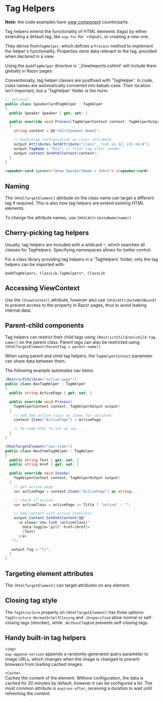 # Tag Helpers

**Note:** the code examples have <a href="./View Components.md">view component</a> counterparts.

Tag helpers extend the functionality of HTML elements (tags) by either extending a default tag, like `asp-for` for `\<input>, or creating a new one.

They derive from`TagHelper`, which defines a `Process` method to implement the helper's functionality. Properties store data relevant to the tag, provided when declared in a view.

Using the `@addTagHelper` directive in '\_ViewImports.cshtml' will include them globally in Razor pages.

Conventionally, tag helper classes are postfixed with 'TagHelper'. In code, class names are automatically converted into kebab-case. Their location isn't important, but a 'TagHelper' folder is the norm.

```c#
// optional
public class SpeakerCardTagHelper : TagHelper
{
  public Speaker Speaker { get; set; }

  public override void Process(TagHelperContext context, TagHelperOutput output)
  {
    string content = @$"<h1>{Speaker.Name}";

    // bootstrap configuration on class attribute
    output.Attributes.SetAttribute("class", "col-xs-12, col-sm-6");
    output.TagName = "div"; // final tag after render
    output.content.SetHtmlContent(content);
  }
}
```

```html
<speaker-card speaker="@new Speaker{Name = John}"> </speaker-card>
```

## Naming

The `[HtmlTargetElement]` attribute on the class name can target a different tag if required. This is also how tag helpers are extend existing HTML elements.

To change the attribute names, use `[HtmlAttributeName(name)]`

## Cherry-picking tag helpers

Usually, tag helpers are included with a wildcard `*`, which searches all classes for TagHelpers. Specifying namespaces allows for better control.

For a class library providing tag helpers in a 'TagHelpers' folder, only the tag helpers can be imported with:

```
@addTagHelpers, ClassLib.TagHelpers*, ClassLib
```

## Accessing ViewContext

Use the `[ViewContext]` attribute, however also use `[HtmlAttributeNotBound]` to prevent access to the property in Razor pages, thus to avoid leaking internal data.

## Parent-child components

Tag helpers can restrict their child tags using `[RestrictChildren(child-tag-name)]` on the parent class. Parent tags can also be restricted using `[HtmlTargetElement(ParentTag = parent-name)]`

When using parent and child tag helpers, the `TagHelperContext` parameter can share data between them.

The following example automates nav items:

```c#
[RestrictChildren("active-page")]
public class NavTagHelper : TagHelper
{
  public string ActivePage { get; set; }

  public override void Process(
    TagHelperContext context, TagHelperOutput output)
  {
    // add the active class to items for children
    context.Items["ActivePage"] = ActivePage;

    // do some html to set up nav...
  }
}

[HtmlTargetElement("nav-item")]
public class NavItemTagHelper : TagHelper
{
  public string Text { get; set; }
  public string Href { get; set; }

  public override void Invoke(
    TagHelperContext context, TagHelperOutput output)
  {
    // get active page
    var activePage = context.Items["ActivePage"] as string;

    // check if active
    var activeClass = activePage == Title ? "active" : "";

    // add content with active indicator
    output.Content.SetHtmlContent($@"
      <a class='nav-link {activeClass}'
        data-toggle='pill' href={Href}>
        {Text}
      </a>
   ");

   output.Tag = "li";
  }
}
```

## Targeting element attributes

The `[HtmlTargetElement]` can target attributes on any element.

## Closing tag style

The `TagStructure` property on `[HtmlTargetElement]` has three options: `TagStructure.NormalOrSelfClosing` and `.Unspecified` allow normal or self-closing tags (shocker), while `.WithoutTagEnd` prevents self-closing tags.

## Handy built-in tag helpers

`<img>` <br/>
`asp-append-version` appends a randomly-generated query parameter to image URLs, which changes when the image is changed to prevent browsers from loading cached images.

`<Cache>` <br/>
Caches the content of the element. Without configuration, the data is cached for 20 minutes by default, however it can be configured a lot. The most common attribute is `expires-after`, receiving a duration to wait until refreshing the content.
